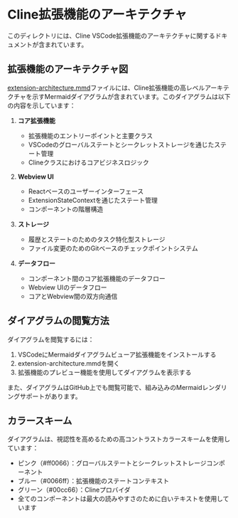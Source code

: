 # Cline拡張機能のアーキテクチャ

このディレクトリには、Cline VSCode拡張機能のアーキテクチャに関するドキュメントが含まれています。

## 拡張機能のアーキテクチャ図

[extension-architecture.mmd](./extension-architecture.mmd)ファイルには、Cline拡張機能の高レベルアーキテクチャを示すMermaidダイアグラムが含まれています。このダイアグラムは以下の内容を示しています：

1. **コア拡張機能**
   - 拡張機能のエントリーポイントと主要クラス
   - VSCodeのグローバルステートとシークレットストレージを通じたステート管理
   - Clineクラスにおけるコアビジネスロジック

2. **Webview UI**
   - Reactベースのユーザーインターフェース
   - ExtensionStateContextを通じたステート管理
   - コンポーネントの階層構造

3. **ストレージ**
   - 履歴とステートのためのタスク特化型ストレージ
   - ファイル変更のためのGitベースのチェックポイントシステム

4. **データフロー**
   - コンポーネント間のコア拡張機能のデータフロー
   - Webview UIのデータフロー
   - コアとWebview間の双方向通信

## ダイアグラムの閲覧方法

ダイアグラムを閲覧するには：
1. VSCodeにMermaidダイアグラムビューア拡張機能をインストールする
2. extension-architecture.mmdを開く
3. 拡張機能のプレビュー機能を使用してダイアグラムを表示する

また、ダイアグラムはGitHub上でも閲覧可能で、組み込みのMermaidレンダリングサポートがあります。

## カラースキーム

ダイアグラムは、視認性を高めるための高コントラストカラースキームを使用しています：
- ピンク（#ff0066）：グローバルステートとシークレットストレージコンポーネント
- ブルー（#0066ff）：拡張機能のステートコンテキスト
- グリーン（#00cc66）：Clineプロバイダ
- 全てのコンポーネントは最大の読みやすさのために白いテキストを使用しています